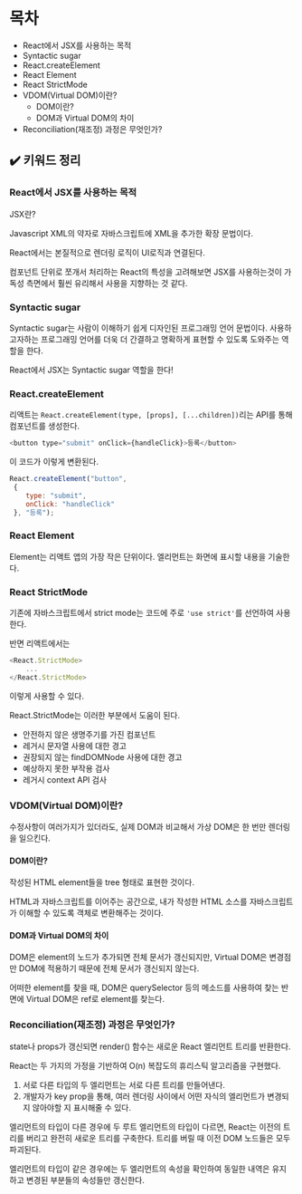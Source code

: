 # 목차

- React에서 JSX를 사용하는 목적
- Syntactic sugar
- React.createElement
- React Element
- React StrictMode
- VDOM(Virtual DOM)이란?
    - DOM이란?
    - DOM과 Virtual DOM의 차이
- Reconciliation(재조정) 과정은 무엇인가?

## ✔️ 키워드 정리

### React에서 JSX를 사용하는 목적

JSX란?

Javascript XML의 약자로 자바스크립트에 XML을 추가한 확장 문법이다.

React에서는 본질적으로 렌더링 로직이 UI로직과 연결된다.

컴포넌트 단위로 쪼개서 처리하는 React의 특성을 고려해보면 JSX를 사용하는것이 가독성 측면에서 훨씬 유리해서 사용을 지향하는 것 같다.

### Syntactic sugar

Syntactic sugar는 사람이 이해하기 쉽게 디자인된 프로그래밍 언어 문법이다. 사용하고자하는 프로그래밍 언어를 더욱 더 간결하고 명확하게 표현할 수 있도록 도와주는 역할을 한다.

React에서 JSX는 Syntactic sugar 역할을 한다!

### React.createElement

리액트는 `React.createElement(type, [props], [...children])`리는 API를 통해 컴포넌트를 생성한다.

```Javascript
<button type="submit" onClick={handleClick}>등록</button>
```

이 코드가 이렇게 변환된다.

```Javascript
React.createElement("button",
 {
    type: "submit",
    onClick: "handleClick"
 }, "등록");
```

### React Element

Element는 리액트 앱의 가장 작은 단위이다. 엘리먼트는 화면에 표시할 내용을 기술한다.

### React StrictMode

기존에 자바스크립트에서 strict mode는 코드에 주로 `'use strict'`를 선언하여 사용한다.

반면 리액트에서는

```Javascript
<React.StrictMode>
    ...
</React.StrictMode>
```

이렇게 사용할 수 있다.

React.StrictMode는 이러한 부분에서 도움이 된다.

- 안전하지 않은 생명주기를 가진 컴포넌트
- 레거시 문자열 사용에 대한 경고
- 권장되지 않는 findDOMNode 사용에 대한 경고
- 예상하지 못한 부작용 검사
- 레거시 context API 검사

### VDOM(Virtual DOM)이란?

수정사항이 여러가지가 있더라도, 실제 DOM과 비교해서 가상 DOM은 한 번만 렌더링을 일으킨다.


#### DOM이란?

작성된 HTML element들을 tree 형태로 표현한 것이다.

HTML과 자바스크립트를 이어주는 공간으로, 내가 작성한 HTML 소스를 자바스크립트가 이해할 수 있도록 객체로 변환해주는 것이다.

#### DOM과 Virtual DOM의 차이

DOM은 element의 노드가 추가되면 전체 문서가 갱신되지만, Virtual DOM은 변경점만 DOM에 적용하기 때문에 전체 문서가 갱신되지 않는다.

어떠한 element를 찾을 때, DOM은 querySelector 등의 메소드를 사용하여 찾는 반면에 Virtual DOM은 ref로 element를 찾는다.

### Reconciliation(재조정) 과정은 무엇인가?

state나 props가 갱신되면 render() 함수는 새로운 React 엘리먼트 트리를 반환한다.

React는 두 가지의 가정을 기반하여 O(n) 복잡도의 휴리스틱 알고리즘을 구현했다.
1. 서로 다른 타입의 두 엘리먼트는 서로 다른 트리를 만들어낸다.
2. 개발자가 key prop을 통해, 여러 렌더링 사이에서 어떤 자식의 엘리먼트가 변경되지 않아야할 지 표시해줄 수 있다.

엘리먼트의 타입이 다른 경우에 두 루트 엘리먼트의 타입이 다르면, React는 이전의 트리를 버리고 완전히 새로운 트리를 구축한다.
트리를 버릴 때 이전 DOM 노드들은 모두 파괴된다.

엘리먼트의 타입이 같은 경우에는 두 엘리먼트의 속성을 확인하여 동일한 내역은 유지 하고 변경된 부분들의 속성들만 갱신한다.

